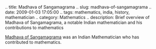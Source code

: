 .. title: Madhava of Sangamagrama
.. slug: madhava-of-sangamagrama
.. date: 2009-01-03 17:05:00
.. tags: mathematics, india, history, mathematician
.. category: Mathematics
.. description: Brief overview of Madhava of Sangamagrama, a notable Indian mathematician and his contributions to mathematics

[Madhava of Sangamagrama](http://en.wikipedia.org/wiki/Madhava_of_Sangamagrama) was an Indian Mathematician who has contributed to mathematics.
